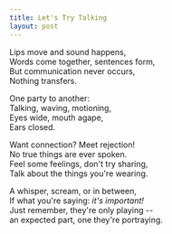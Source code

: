 ```yaml
---
title: Let's Try Talking
layout: post
---
```


Lips move and sound happens, <br />
Words come together, sentences form, <br />
But communication never occurs, <br />
Nothing transfers. <br />

One party to another: <br />
Talking, waving, motioning, <br />
Eyes wide, mouth agape, <br />
Ears closed. <br />

Want connection? Meet rejection! <br />
No true things are ever spoken. <br />
Feel some feelings, don't try sharing, <br />
Talk about the things you're wearing. <br />

A whisper, scream, or in between, <br />
If what you're saying: *it's important!* <br />
Just remember, they're only playing -- <br />
an expected part, one they're portraying. <br />

